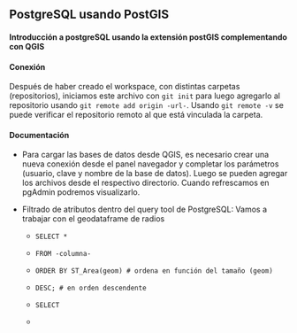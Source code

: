 ## PostgreSQL usando PostGIS
#### Introducción a postgreSQL usando la extensión postGIS complementando con QGIS

#### Conexión
Después de haber creado el workspace, con distintas carpetas (repositorios), iniciamos este archivo con ```git init``` para luego agregarlo al repositorio usando ```git remote add origin -url-```. Usando ```git remote -v``` se puede verificar el repositorio remoto al que está vinculada la carpeta.

#### Documentación
* Para cargar las bases de datos desde QGIS, es necesario crear una nueva conexión desde el panel navegador y completar los parámetros (usuario, clave y nombre de la base de datos). Luego se pueden agregar los archivos desde el respectivo directorio. Cuando refrescamos en pgAdmin podremos visualizarlo.

* Filtrado de atributos dentro del query tool de PostgreSQL:
Vamos a trabajar con el geodataframe de radios
    * ```SELECT *```
    * ```FROM -columna-``` 
    * ```ORDER BY ST_Area(geom) # ordena en función del tamaño (geom)``` 
    * ```DESC; # en orden descendente```

    * ```SELECT```
    * ```FROM 
